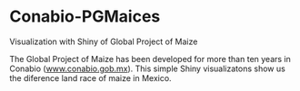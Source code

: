 # Conabio-PGMaices
Visualization with Shiny of Global Project of Maize

The Global Project of Maize has been developed for more than ten years in Conabio (www.conabio.gob.mx). This simple Shiny visualizatons show us the diference land race of maize in Mexico.

